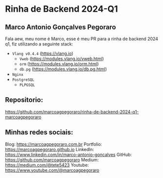 # Rinha de Backend 2024-Q1

## Marco Antonio Gonçalves Pegoraro

Fala aew, meu nome é Marco, esse é meu PR para a rinha de backend 2024 q1, fiz utilizando a seguinte stack:
 
- `Vlang v0.4.4` (https://vlang.io)
  - `Vweb` (https://modules.vlang.io/vweb.html)
  - `orm` (https://modules.vlang.io/orm.html)
  - `db.pg` (https://modules.vlang.io/db.pg.html)
- `Nginx`
- `PostgreSQL`
  - `PLPGSQL`

## Repositorio:

https://github.com/marcoagpegoraro/rinha-de-backend-2024-q1-marcoagpegoraro

## Minhas redes sociais:

Blog: https://marcoagpegoraro.com.br
Portfolio: https://marcoagpegoraro.github.io
LinkedIn: https://www.linkedin.com/in/marco-antonio-goncalves
GitHub: https://github.com/marcoagpegoraro
Medium: https://medium.com/@tete5423
Youtube: https://www.youtube.com/@marcoagpegoraro